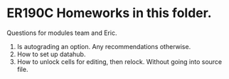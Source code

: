 # ER190C Homeworks in this folder.

Questions for modules team and Eric.
1. Is autograding an option.  Any recommendations otherwise.
2. How to set up datahub.
3. How to unlock cells for editing, then relock. Without going into source file.  
